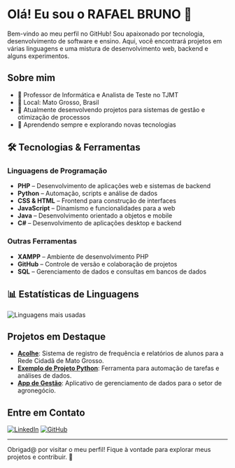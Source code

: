 # Olá! Eu sou o RAFAEL BRUNO 👋

Bem-vindo ao meu perfil no GitHub! Sou apaixonado por tecnologia, desenvolvimento de software e ensino. Aqui, você encontrará projetos em várias linguagens e uma mistura de desenvolvimento web, backend e alguns experimentos. 

## Sobre mim
- 💼 Professor de Informática e Analista de Teste no TJMT
- 📍 Local: Mato Grosso, Brasil
- 🎯 Atualmente desenvolvendo projetos para sistemas de gestão e otimização de processos
- 🌱 Aprendendo sempre e explorando novas tecnologias

## 🛠️ Tecnologias & Ferramentas

### Linguagens de Programação
- **PHP** – Desenvolvimento de aplicações web e sistemas de backend
- **Python** – Automação, scripts e análise de dados
- **CSS & HTML** – Frontend para construção de interfaces
- **JavaScript** – Dinamismo e funcionalidades para a web
- **Java** – Desenvolvimento orientado a objetos e mobile
- **C#** – Desenvolvimento de aplicações desktop e backend

### Outras Ferramentas
- **XAMPP** – Ambiente de desenvolvimento PHP
- **GitHub** – Controle de versão e colaboração de projetos
- **SQL** – Gerenciamento de dados e consultas em bancos de dados

## 📊 Estatísticas de Linguagens

![Linguagens mais usadas](https://github-readme-stats.vercel.app/api/top-langs/?username=faelbruno&layout=compact&langs_count=7&theme=radical)

## Projetos em Destaque

- [**Acolhe**](https://github.com/faelbruno/acolhe): Sistema de registro de frequência e relatórios de alunos para a Rede Cidadã de Mato Grosso.
- [**Exemplo de Projeto Python**](https://github.com/faelbruno/exemplo-python): Ferramenta para automação de tarefas e análises de dados.
- [**App de Gestão**](https://github.com/faelbruno/app-gestao): Aplicativo de gerenciamento de dados para o setor de agronegócio.

## Entre em Contato

[![LinkedIn](https://img.shields.io/badge/LinkedIn-faelbruno-blue?style=flat&logo=linkedin)](https://www.linkedin.com/in/faelbruno)
[![GitHub](https://img.shields.io/badge/GitHub-faelbruno-000?style=flat&logo=github)](https://github.com/faelbruno)

---

Obrigad@ por visitar o meu perfil! Fique à vontade para explorar meus projetos e contribuir. 🚀
